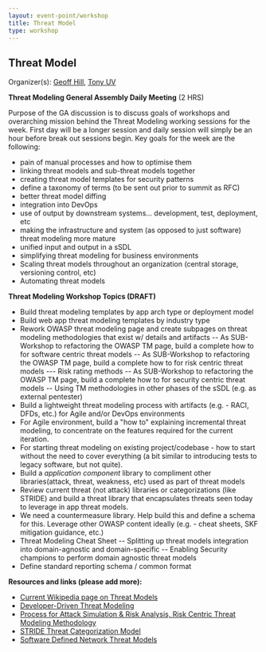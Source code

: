 ```yaml
---
layout: event-point/workshop
title: Threat Model
type: workshop
---
```


## Threat Model

Organizer(s): [Geoff Hill](../Participants/Geoff-Hill.md), [Tony UV](../Participants/Tony-UV.md)

**Threat Modeling General Assembly Daily Meeting** (2 HRS)

Purpose of the GA discussion is to discuss goals of workshops and overarching mission behind the Threat Modeling working sessions for the week.  First day will be a longer session and daily session will simply be an hour before break out sessions begin. Key goals for the week are the following:

- pain of manual processes and how to optimise them
- linking threat models and sub-threat models together
- creating threat model templates for security patterns
- define a taxonomy of terms (to be sent out prior to summit as RFC)
- better threat model diffing
- integration into DevOps
- use of output by downstream systems... development, test, deployment, etc
- making the infrastructure and system (as opposed to just software) threat modeling more mature
- unified input and output in a sSDL
- simplifying threat modeling for business environments
- Scaling threat models throughout an organization (central storage, versioning control, etc)
- Automating threat models


**Threat Modeling Workshop Topics (DRAFT)**

- Build threat modeling templates by app arch type or deployment model
- Build web app threat modeling templates by industry type
- Rework OWASP threat modeling page and create subpages on threat modeling methodologies that exist w/ details and artifacts
-- As SUB-Workshop to refactoring the OWASP TM page, build a complete how to for software centric threat models
-- As SUB-Workshop to refactoring the OWASP TM page, build a complete how to for risk centric threat models
--- Risk rating methods
-- As SUB-Workshop to refactoring the OWASP TM page, build a complete how to for security centric threat models
-- Using TM methodologies in other phases of the sSDL (e.g. as external pentester)
- Build a lightweight threat modeling process with artifacts (e.g. - RACI, DFDs, etc.) for Agile and/or DevOps environments
- For Agile environment, build a "how to" explaining incremental threat modeling, to concentrate on the features required for the current iteration.
- For starting threat modeling on existing project/codebase - how to start without the need to cover everything (a bit similar to introducing tests to legacy software, but  not quite).
- Build a *application component* library to compliment other libraries(attack, threat, weakness, etc) used as part of threat models
- Review current threat (not attack) libraries or categorizations (like STRIDE) and build a threat library that encapsulates threats seen today to leverage in app threat models.
- We need a countermeasure library.  Help build this and define a schema for this.  Leverage other OWASP content ideally (e.g. - cheat sheets, SKF mitigation guidance, etc.)
- Threat Modeling Cheat Sheet 
-- Splitting up threat models integration into domain-agnostic and domain-specific
-- Enabling Security champions to perform domain agnostic threat models
- Define standard reporting schema / common format


**Resources and links (please add more):**

- [Current Wikipedia page on Threat Models](https://en.wikipedia.org/wiki/Threat_model)
- [Developer-Driven Threat Modeling](https://www.infoq.com/articles/developer-driven-threat-modeling)
- [Process for Attack Simulation & Risk Analysis, Risk Centric Threat Modeling Methodology](https://versprite.com/PASTA-abstract.pdf)
- [STRIDE Threat Categorization Model](https://msdn.microsoft.com/en-us/library/ee823878(v=cs.20).aspx)
- [Software Defined Network Threat Models](https://msdn.microsoft.com/en-us/library/ee823878(v=cs.20).aspx)
